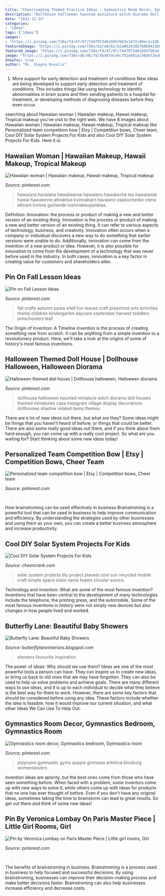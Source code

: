 ```yaml
---
title: "Cheerleading Themed Practice Ideas : Gymnastics Room Decor, Gymnastics Bedroom, Gymnastics Room"
description: "Dollhouse halloween haunted miniature witch diorama doll houses themed miniatures casa instagram village display decorations dollhouses shadow related items themes"
date: "2022-11-24"
categories:
- "ideas"
tags: ["ideas"]
images:
- "https://i.pinimg.com/736x/f4/47/97/f447973461945fb63e1472c88ec1c2d6.jpg"
featuredImage: "https://i.pinimg.com/736x/b2/a0/62/b2a06243d5fb0b0423b669007334c510.jpg"
featured_image: "https://i.pinimg.com/736x/f4/47/97/f447973461945fb63e1472c88ec1c2d6.jpg"
image: "https://i.pinimg.com/736x/db/d6/7d/dbd67dce0c782e801ac56bbf3eab2fac.jpg"
ShowToc: true
author: "Ms. Shayna Kuvalis"
---
```



1) More support for early detection and treatment of conditions
New ideas are being developed to support early detection and treatment of conditions. This includes things like using technology to identify abnormalities in brain scans and then sending patients to a hospital for treatment, or developing methods of diagnosing diseases before they even occur.

	

		
searching about Hawaiian woman | Hawaiian makeup, Hawaii makeup, Tropical makeup you've visit to the right web. We have 8 Images about Hawaiian woman | Hawaiian makeup, Hawaii makeup, Tropical makeup like Personalized team competition bow | Etsy | Competition bows, Cheer team, Cool DIY Solar System Projects For Kids and also Cool DIY Solar System Projects For Kids. Here it is:
		
    
## Hawaiian Woman | Hawaiian Makeup, Hawaii Makeup, Tropical Makeup

<img loading=lazy src="https://i.pinimg.com/736x/70/85/c1/7085c1279a68470efe1bc380bf2c75f6--hawaiian-hats-face-makeup.jpg" onerror="this.onerror=null;this.src='https://tse1.mm.bing.net/th?id=OIP.1JH1MD4INlQ6ZhPKRXjqsQHaLH&amp;pid=15.1';" alt="Hawaiian woman | Hawaiian makeup, Hawaii makeup, Tropical makeup">

_Source: pinterest.com_

>hawaiana havaiana hawaiiaanse hawaiano hawaiische leu hawaiansk hawaï hawaïenne attraktiva kvinnabarn havaiano zaskochenko olena attirant kvinna guirlande lushmakeuppideas. 

	

Definition: Innovation: the process or product of making a new and better version of an existing thing.
Innovation is the process or product of making a new and better version of an existing thing. It can refer to various aspects of technology, business, and creativity. Innovation often occurs when a company or individual discovers a new way to do something that earlier versions were unable to do. Additionally, innovation can come from the invention of a new product or idea. However, it is also possible for innovation to come from the development of a technology that was never before used in the industry. In both cases, innovation is a key factor in creating value for customers and shareholders alike.

    
## Pin On Fall Lesson Ideas

<img loading=lazy src="https://i.pinimg.com/736x/f4/47/97/f447973461945fb63e1472c88ec1c2d6.jpg" onerror="this.onerror=null;this.src='https://tse2.mm.bing.net/th?id=OIP.JsczFL4-2wj-edMp3DU3GwHaLx&amp;pid=15.1';" alt="Pin on Fall Lesson Ideas">

_Source: pinterest.com_

>fall crafts autumn pasta shell fun leaves craft preschool arts activities theme children kindergarten daycare september harvest toddlers preschoolers leaf. 

	

The Origin of Invention: A Timeline
Invention is the process of creating something new from scratch. It can be anything from a simple invention to a revolutionary product. Here, we'll take a look at the origins of some of history's most famous inventions.

    
## Halloween Themed Doll House | Dollhouse Halloween, Halloween Diorama

<img loading=lazy src="https://i.pinimg.com/736x/b2/a0/62/b2a06243d5fb0b0423b669007334c510.jpg" onerror="this.onerror=null;this.src='https://tse3.mm.bing.net/th?id=OIP.wIZ26Rsf8aPD5zNYkuK2OgHaHa&amp;pid=15.1';" alt="Halloween themed doll house | Dollhouse halloween, Halloween diorama">

_Source: pinterest.com_

>dollhouse halloween haunted miniature witch diorama doll houses themed miniatures casa instagram village display decorations dollhouses shadow related items themes. 

	

There are a lot of new ideas out there, but what are they? Some ideas might be things that you haven't heard of before, or things that could be better. There are also some really good ideas out there, and if you think about them hard enough, you can come up with a really cool project. So what are you waiting for? Start thinking about some new ideas today!

    
## Personalized Team Competition Bow | Etsy | Competition Bows, Cheer Team

<img loading=lazy src="https://i.pinimg.com/736x/0c/7b/12/0c7b12e56416ca49e7642dd474022ed4.jpg" onerror="this.onerror=null;this.src='https://tse2.mm.bing.net/th?id=OIP.q1XTjYI1Jl8AsvAT2TbspQHaJ3&amp;pid=15.1';" alt="Personalized team competition bow | Etsy | Competition bows, Cheer team">

_Source: pinterest.com_

>. 

	

How brainstroming can be used effectively in business
Brainstroming is a powerful tool that can be used in business to help improve communication and efficiency. By understanding the strategies used by other businesses and using them as your own, you can create a better business atmosphere and increase productivity.

    
## Cool DIY Solar System Projects For Kids

<img loading=lazy src="http://www.cheercrank.com/wp-content/uploads/2016/11/04-solar-system-project-ideas.jpg" onerror="this.onerror=null;this.src='https://tse4.mm.bing.net/th?id=OIP.rGkp1aTd9MCl-dyh9Y_BOgHaJ4&amp;pid=15.1';" alt="Cool DIY Solar System Projects For Kids">

_Source: cheercrank.com_

>solar system projects diy project planets cool sun recycled mobile craft simple space sizes name foams circular source. 

	

Technology and invention: What are some of the most famous invention?
Inventions that have been central to the development of many technologies include the telephone, the printing press, and the automobile. Some of the most famous inventions in history were not simply new devices but also changes in how people lived and worked.

    
## Butterfly Lane: Beautiful Baby Showers

<img loading=lazy src="http://4.bp.blogspot.com/-7Wfd7HTBQsI/UXuYxcLq8cI/AAAAAAAADUI/WIP7jyeI9VE/s1600/baby.jpg" onerror="this.onerror=null;this.src='https://tse2.mm.bing.net/th?id=OIP.kqT5ubla92vxDUn9g0SLWgHaK6&amp;pid=15.1';" alt="Butterfly Lane: Beautiful Baby Showers">

_Source: butterflylaneinteriors.blogspot.com_

>showers favourite inspiration. 

	

The power of ideas: Why should we use them?
Ideas are one of the most powerful tools a person can have. They can inspire us to create new ideas, or bring us back to old ones that we may have forgotten. They can also be used to help us solve problems and achieve goals. There are many different ways to use ideas, and it is up to each individual to decide what they believe is the best way for them to work. However, there are some key factors that should be considered before using any idea. These factors include whether the idea is feasible, how it would improve our current situation, and what other Ideas We Can Use To Help Out.

    
## Gymnastics Room Decor, Gymnastics Bedroom, Gymnastics Room

<img loading=lazy src="https://i.pinimg.com/736x/db/d6/7d/dbd67dce0c782e801ac56bbf3eab2fac.jpg" onerror="this.onerror=null;this.src='https://tse3.mm.bing.net/th?id=OIP.ittwcH_wqtVb0u9UnBrErgAAAA&amp;pid=15.1';" alt="Gymnastics room decor, Gymnastics bedroom, Gymnastics room">

_Source: pinterest.com_

>playroom gymnastic gyms apppie gimnasia artistica bloxburg womenslovers. 

	

Invention ideas are aplenty, but the best ones come from those who have seen something before. When faced with a problem, some inventors come up with new ways to solve it, while others come up with ideas for products that no one has ever thought of before. Even if you don't have any original ideas, sometimes taking the time to brainstorm can lead to great results. So get out there and think of some new ideas!

    
## Pin By Veronica Lombay On Paris Master Piece | Little Girl Rooms, Girl

<img loading=lazy src="https://i.pinimg.com/originals/94/eb/0a/94eb0a1a100cd08e40fa71df2738ae17.jpg" onerror="this.onerror=null;this.src='https://tse4.mm.bing.net/th?id=OIP.iYwEgj-JaCBmBGVBtDKKNwHaNK&amp;pid=15.1';" alt="Pin by Veronica Lombay on Paris Master Piece | Little girl rooms, Girl">

_Source: pinterest.com_

>. 

	

The benefits of brainstroming in business.
Brainstroming is a process used in business to help focused and successful decisions. By using brainstroming, businesses can improve their decision-making process and make better decisions faster. Brainstroming can also help businesses increase efficiency and decrease costs.

